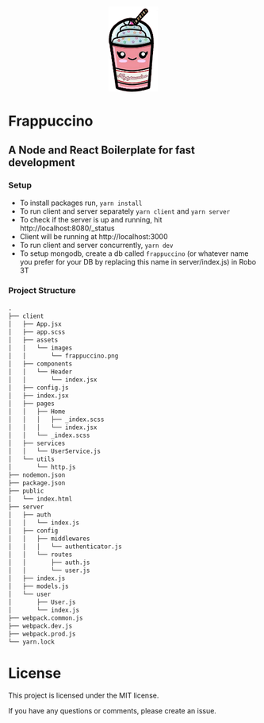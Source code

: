 <p align="center">
  <img width="100" src="https://raw.githubusercontent.com/msintaha/frappuccino/master/assets/frappuccino.png">
</p>

# Frappuccino
## A Node and React Boilerplate for fast development

### Setup
- To install packages run, `yarn install`
- To run client and server separately `yarn client` and `yarn server` 
- To check if the server is up and running, hit http://localhost:8080/_status
- Client will be running at http://localhost:3000
- To run client and server concurrently, `yarn dev`
- To setup mongodb, create a db called `frappuccino` (or whatever name you prefer for your DB by replacing this name in server/index.js) in Robo 3T

### Project Structure

```
.
├── client
│   ├── App.jsx
│   ├── app.scss
│   ├── assets
│   │   └── images
│   │       └── frappuccino.png
│   ├── components
│   │   └── Header
│   │       └── index.jsx
│   ├── config.js
│   ├── index.jsx
│   ├── pages
│   │   ├── Home
│   │   │   ├── _index.scss
│   │   │   └── index.jsx
│   │   └── _index.scss
│   ├── services
│   │   └── UserService.js
│   └── utils
│       └── http.js
├── nodemon.json
├── package.json
├── public
│   └── index.html
├── server
│   ├── auth
│   │   └── index.js
│   ├── config
│   │   ├── middlewares
│   │   │   └── authenticator.js
│   │   └── routes
│   │       ├── auth.js
│   │       └── user.js
│   ├── index.js
│   ├── models.js
│   └── user
│       ├── User.js
│       └── index.js
├── webpack.common.js
├── webpack.dev.js
├── webpack.prod.js
└── yarn.lock
```

# License
This project is licensed under the MIT license.

If you have any questions or comments, please create an issue.
